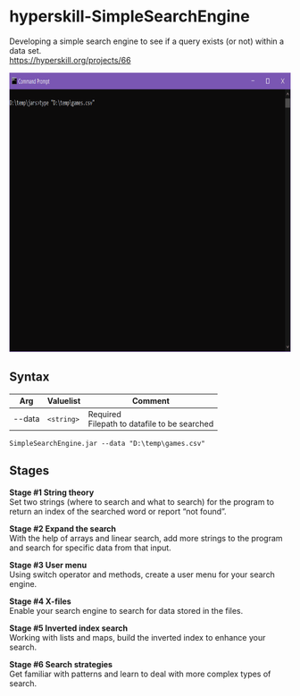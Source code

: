 # hyperskill-SimpleSearchEngine
Developing a simple search engine to see if a query exists (or not) within a data set.  
https://hyperskill.org/projects/66

<img src="https://github.com/drtierney/hyperskill-SimpleSearchEngine/blob/main/SimpleSearchEngine.gif" width="800" height="500" />

## Syntax

| Arg | Valuelist | Comment
| --- | --------- | ------- |
| --data | `<string>` | Required<br>Filepath to datafile to be searched|

```
SimpleSearchEngine.jar --data "D:\temp\games.csv"
```

## Stages

**Stage #1 String theory**  
Set two strings (where to search and what to search) for the program to return an index of the searched word or report “not found”.

**Stage #2 Expand the search**  
With the help of arrays and linear search, add more strings to the program and search for specific data from that input. 

**Stage #3 User menu**  
Using switch operator and methods, create a user menu for your search engine.

**Stage #4 X-files**  
Enable your search engine to search for data stored in the files.

**Stage #5 Inverted index search**  
Working with lists and maps, build the inverted index to enhance your search.

**Stage #6 Search strategies**  
Get familiar with patterns and learn to deal with more complex types of search.
